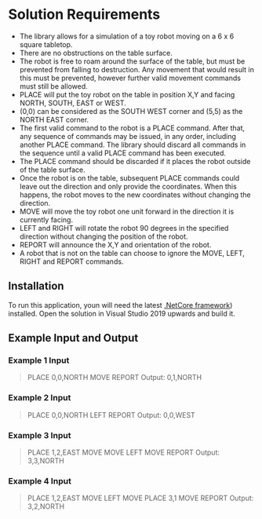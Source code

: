 # Solution Requirements

- The library allows for a simulation of a toy robot moving on a 6 x 6 square tabletop.
- There are no obstructions on the table surface.
- The robot is free to roam around the surface of the table, but must be prevented from falling to destruction. Any movement that would result in this must be prevented, however further valid movement commands must still be allowed.
- PLACE will put the toy robot on the table in position X,Y and facing NORTH, SOUTH, EAST or WEST.
- (0,0) can be considered as the SOUTH WEST corner and (5,5) as the NORTH EAST corner.
- The first valid command to the robot is a PLACE command. After that, any sequence of commands may be issued, in any order, including another PLACE command. The library should discard all commands in the sequence until a valid PLACE command has been executed.
- The PLACE command should be discarded if it places the robot outside of the table surface.
- Once the robot is on the table, subsequent PLACE commands could leave out the direction and only provide the coordinates. When this happens, the robot moves to the new coordinates without changing the direction.
- MOVE will move the toy robot one unit forward in the direction it is currently facing.
- LEFT and RIGHT will rotate the robot 90 degrees in the specified direction without changing the position of the robot.
- REPORT will announce the X,Y and orientation of the robot.
- A robot that is not on the table can choose to ignore the MOVE, LEFT, RIGHT and REPORT commands.

## Installation

To run this application, youn will need the latest [.NetCore framework](https://dotnet.microsoft.com/en-us/download/dotnet)) installed.
Open the solution in Visual Studio 2019 upwards and build it.

## Example Input and Output

### Example 1 Input

> PLACE 0,0,NORTH
> MOVE
> REPORT
Output: 0,1,NORTH

### Example 2 Input

> PLACE 0,0,NORTH
> LEFT
> REPORT
Output: 0,0,WEST

### Example 3 Input

> PLACE 1,2,EAST
> MOVE
> MOVE
> LEFT
> MOVE
> REPORT
Output: 3,3,NORTH

### Example 4 Input

> PLACE 1,2,EAST
> MOVE
> LEFT
> MOVE
> PLACE 3,1
> MOVE
> REPORT
Output: 3,2,NORTH
